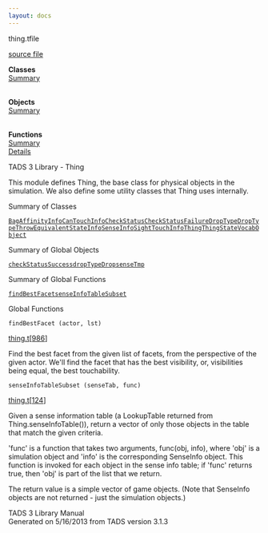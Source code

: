 ```yaml
---
layout: docs
---
```

<span class="title">thing.t</span><span class="type">file</span>

[source file](../source/thing.t.html)

**Classes**  
[Summary](#_ClassSummary_)  
 

**Objects**  
[Summary](#_ObjectSummary_)  
 

**Functions**  
[Summary](#_FunctionSummary_)  
[Details](#_Functions_)



TADS 3 Library - Thing

This module defines Thing, the base class for physical objects in the
simulation. We also define some utility classes that Thing uses
internally.



<span id="_ClassSummary_"></span>



<span class="hdln">Summary of Classes</span>  



[`BagAffinityInfo`](../object/BagAffinityInfo.html)[`CanTouchInfo`](../object/CanTouchInfo.html)[`CheckStatus`](../object/CheckStatus.html)[`CheckStatusFailure`](../object/CheckStatusFailure.html)[`DropType`](../object/DropType.html)[`DropTypeThrow`](../object/DropTypeThrow.html)[`EquivalentStateInfo`](../object/EquivalentStateInfo.html)[`SenseInfo`](../object/SenseInfo.html)[`SightTouchInfo`](../object/SightTouchInfo.html)[`Thing`](../object/Thing.html)[`ThingState`](../object/ThingState.html)[`VocabObject`](../object/VocabObject.html)
<span id="_ObjectSummary_"></span>



<span class="hdln">Summary of Global Objects</span>  



[`checkStatusSuccess`](../object/checkStatusSuccess.html)[`dropTypeDrop`](../object/dropTypeDrop.html)[`senseTmp`](../object/senseTmp.html)
<span id="FunctionSummary_"></span>



<span class="hdln">Summary of Global Functions</span>  



[`findBestFacet`](#findBestFacet)[`senseInfoTableSubset`](#senseInfoTableSubset)

<span id="_Functions_"></span>



<span class="hdln">Global Functions</span>  



<span id="findBestFacet"></span>

`findBestFacet (actor, lst)`

[thing.t](../file/thing.t.html)\[[986](../source/thing.t.html#986)\]



Find the best facet from the given list of facets, from the perspective
of the given actor. We'll find the facet that has the best visibility,
or, visibilities being equal, the best touchability.



<span id="senseInfoTableSubset"></span>

`senseInfoTableSubset (senseTab, func)`

[thing.t](../file/thing.t.html)\[[124](../source/thing.t.html#124)\]



Given a sense information table (a LookupTable returned from
Thing.senseInfoTable()), return a vector of only those objects in the
table that match the given criteria.

'func' is a function that takes two arguments, func(obj, info), where
'obj' is a simulation object and 'info' is the corresponding SenseInfo
object. This function is invoked for each object in the sense info
table; if 'func' returns true, then 'obj' is part of the list that we
return.

The return value is a simple vector of game objects. (Note that
SenseInfo objects are not returned - just the simulation objects.)





TADS 3 Library Manual  
Generated on 5/16/2013 from TADS version 3.1.3


